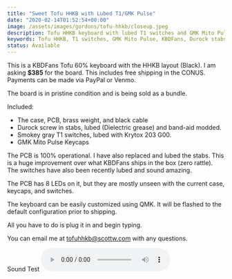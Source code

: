 ```yaml
---
title: "Sweet Tofu HHKB with Lubed T1/GMK Pulse"
date: "2020-02-14T01:52:54+00:00"
image: /assets/images/gordons/tofu-hhkb/closeup.jpeg
description: Tofu HHKB keyboard with lubed T1 switches and GMK Mito Pulse keycaps.
keywords: Tofu HHKB, T1 switches, GMK Mito Pulse, KBDFans, Durock stabs, Keyboard Bundle
status: Available
---
```


This is a KBDFans Tofu 60% keyboard with the HHKB layout (Black). I am asking **\$385** for the board. This includes free shipping in the CONUS. Payments can be made via PayPal or Venmo.

The board is in pristine condition and is being sold as a bundle.

Included:

- The case, PCB, brass weight, and black cable
- Durock screw in stabs, lubed (Dielectric grease) and band-aid modded.
- Smokey gray T1 switches, lubed with Krytox 203 G00.
- GMK Mito Pulse Keycaps

The PCB is 100% operational. I have also replaced and lubed the stabs. This is a huge improvement over what KBDFans ships in the box (zero rattle). The switches have also been recently lubed and sound amazing.

The PCB has 8 LEDs on it, but they are mostly unseen with the current case, keycaps, and switches.

The keyboard can be easily customized using QMK. It will be flashed to the default configuration prior to shipping.

All you have to do is plug it in and begin typing.

You can email me at tofuhhkb@scottw.com with any questions.

<div class="flex items-center justify-center">
  <span class="pl-4">Sound Test</span>
  <audio controls>
    <source src="/assets/images/gordons/tofu-hhkb/tofu_sound_2.m4a" type="audio/mp4">
    <source src="/assets/images/gordons/tofu-hhkb/tofu_sound_2.mp3" type="audio/mpeg">
  Your browser does not support the audio element.
  </audio>
</div>
